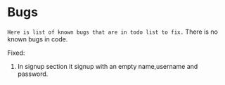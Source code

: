 # Bugs
`Here is list of known bugs that are in todo list to fix.`
There is no known bugs in code.
 
Fixed:
1. In signup section it signup with an empty name,username and password.